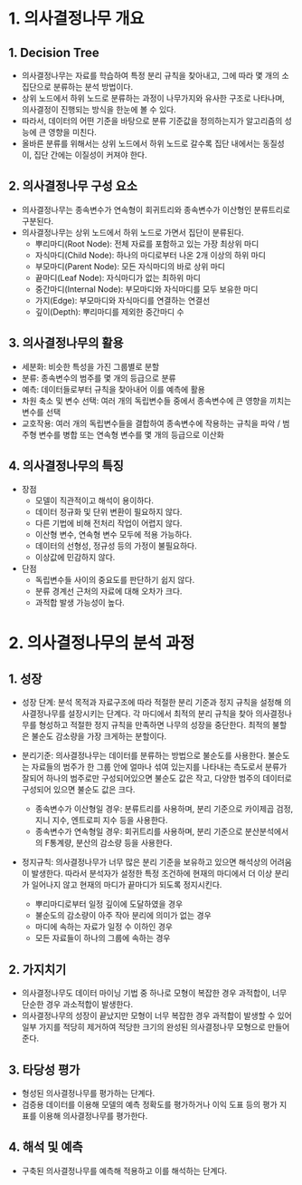 # 1. 의사결정나무 개요
## 1. Decision Tree
- 의사결정나무는 자료를 학습하여 특정 분리 규칙을 찾아내고, 그에 따라 몇 개의 소집단으로 분류하는 분석 방법이다.
- 상위 노드에서 하위 노드로 분류하는 과정이 나무가지와 유사한 구조로 나타나며, 의사결정이 진행되는 방식을 한눈에 볼 수 있다.
- 따라서, 데이터의 어떤 기준을 바탕으로 분류 기준값을 정의하는지가 알고리즘의 성능에 큰 영향을 미친다.
- 올바른 분류를 위해서는 상위 노드에서 하위 노드로 갈수록 집단 내에서는 동질성이, 집단 간에는 이질성이 커져야 한다.

## 2. 의사결정나무 구성 요소
- 의사결정나무는 종속변수가 연속형이 회귀트리와 종속변수가 이산형인 분류트리로 구분된다.
- 의사결정나무는 상위 노드에서 하위 노드로 가면서 집단이 분류된다.
    - 뿌리마디(Root Node): 전체 자료를 포함하고 있는 가장 최상위 마디
    - 자식마디(Child Node): 하나의 마디로부터 나온 2개 이상의 하위 마디
    - 부모마디(Parent Node): 모든 자식마디의 바로 상위 마디
    - 끝마디(Leaf Node): 자식마디가 없는 최하위 마디
    - 중간마디(Internal Node): 부모마디와 자식마디를 모두 보유한 마디
    - 가지(Edge): 부모마디와 자식마디를 연결하는 연결선
    - 깊이(Depth): 뿌리마디를 제외한 중간마디 수

## 3. 의사결정나무의 활용
- 세분화: 비슷한 특성을 가진 그룹별로 분할
- 분류: 종속변수의 범주를 몇 개의 등급으로 분류
- 예측: 데이터들로부터 규칙을 찾아내어 이를 예측에 활용
- 차원 축소 및 변수 선택: 여러 개의 독립변수들 중에서 종속변수에 큰 영향을 끼치는 변수를 선택
- 교호작용: 여러 개의 독립변수들을 결합하여 종속변수에 작용하는 규칙을 파악 / 범주형 변수를 병합 또는 연속형 변수를 몇 개의 등급으로 이산화

## 4. 의사결정나무의 특징
- 장점
    - 모델이 직관적이고 해석이 용이하다.
    - 데이터 정규화 및 단위 변환이 필요하지 않다.
    - 다른 기법에 비해 전처리 작업이 어렵지 않다.
    - 이산형 변수, 연속형 변수 모두에 적용 가능하다.
    - 데이터의 선형성, 정규성 등의 가정이 불필요하다.
    - 이상값에 민감하지 않다.
- 단점
    - 독립변수들 사이의 중요도를 판단하기 쉽지 않다.
    - 분류 경계선 근처의 자료에 대해 오차가 크다.
    - 과적합 발생 가능성이 높다.

# 2. 의사결정나무의 분석 과정
## 1. 성장
- 성장 단계: 분석 목적과 자료구조에 따라 적절한 분리 기준과 정지 규칙을 설정해 의사결정나무를 설장시키는 단계다. 각 마디에서 최적의 분리 규칙을 찾아 의사결정나무를 형성하고 적절한 정지 규칙을 만족하면 나무의 성장을 중단한다. 최적의 불할은 불순도 감소량을 가장 크게하는 분할이다.

- 분리기준: 의사결정나무는 데이터를 분류하는 방법으로 불순도를 사용한다. 불순도는 자료들의 범주가 한 그룹 안에 얼마나 섞여 있는지를 나타내는 측도로서 분류가 잘되어 하나의 범주로만 구성되어있으면 불순도 값은 작고, 다양한 범주의 데이터로 구성되어 있으면 불순도 값은 크다.
    - 종속변수가 이산형일 경우: 분류트리를 사용하며, 분리 기준으로 카이제곱 검정, 지니 지수, 엔트로피 지수 등을 사용한다.
    - 종속변수가 연속형일 경우: 회귀트리를 사용하며, 분리 기준으로 분산분석에서의 F통계량, 분산의 감소량 등을 사용한다.

- 정지규칙: 의사결정나무가 너무 많은 분리 기준을 보유하고 있으면 해석상의 어려움이 발생한다. 따라서 분석자가 설정한 특정 조건하에 현재의 마디에서 더 이상 분리가 일어나지 않고 현재의 마디가 끝마디가 되도록 정지시킨다.
    - 뿌리마디로부터 일정 깊이에 도달하였을 경우
    - 불순도의 감소량이 아주 작아 분리에 의미가 없는 경우
    - 마디에 속하는 자료가 일정 수 이하인 경우
    - 모든 자료들이 하나의 그룹에 속하는 경우

## 2. 가지치기
- 의사결정나무도 데이터 마이닝 기법 중 하나로 모형이 복잡한 경우 과적합이, 너무 단순한 경우 과소적합이 발생한다.
- 의사결정나무의 성장이 끝났지만 모형이 너무 복잡한 경우 과적합이 발생할 수 있어 일부 가지를 적당히 제거하여 적당한 크기의 완성된 의사결정나무 모형으로 만들어준다.

## 3. 타당성 평가
- 형성된 의사결정나무를 평가하는 단계다.
- 검증용 데이터를 이용해 모델의 예측 정확도를 평가하거나 이익 도표 등의 평가 지표를 이용해 의사결정나무를 평가한다.

## 4. 해석 및 예측
- 구축된 의사결정나무를 예측해 적용하고 이를 해석하는 단계다.